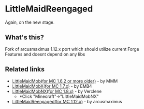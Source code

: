 # LittleMaidReengaged
Again, on the new stage.

## What's this?
Fork of arcusmaximus 1.12.x port which should utilize current Forge Features and doesnt depend on any libs

## Related links
* [LittleMaidMob(for MC 1.6.2 or more older)](http://forum.minecraftuser.jp/viewtopic.php?t=176) - by MMM
* [LittleMaidMobX(for MC 1.7.x)](http://forum.minecraftuser.jp/viewtopic.php?t=23347) - by EMB4
* [LittleMaidMobNX(for MC 1.8.x)](http://el-blacklab.net/) - by Verclene
  + \*Click "Minecraft"->"LittleMaidMobNX"
* [LittleMaidReengaged(for MC 1.12.x)](https://github.com/arcusmaximus/LittleMaidReengaged) - by arcusmaximus
